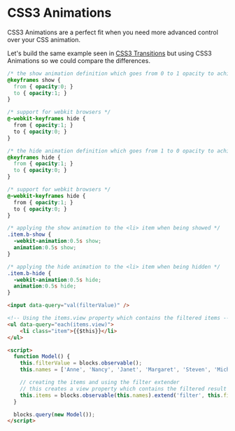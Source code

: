 # CSS3 Animations

CSS3 Animations are a perfect fit when you need more advanced control over your CSS animation.

Let's build the same example seen in [CSS3 Transitions](css3-transitions.md) but using CSS3 Animations so we could compare the differences.

```css
/* the show animation definition which goes from 0 to 1 opacity to achieve a fade in effect */
@keyframes show {
  from { opacity:0; }
  to { opacity:1; }
}

/* support for webkit browsers */
@-webkit-keyframes hide {
  from { opacity:1; }
  to { opacity:0; }
}

/* the hide animation definition which goes from 1 to 0 opacity to achieve a fade out effect */
@keyframes hide {
  from { opacity:1; }
  to { opacity:0; }
}

/* support for webkit browsers */
@-webkit-keyframes hide {
  from { opacity:1; }
  to { opacity:0; }
}

/* applying the show animation to the <li> item when being showed */
.item.b-show {
  -webkit-animation:0.5s show;
  animation:0.5s show;
}

/* applying the hide animation to the <li> item when being hidden */
.item.b-hide {
  -webkit-animation:0.5s hide;
  animation:0.5s hide;
}
```

```html
<input data-query="val(filterValue)" />

<!-- Using the items.view property which contains the filtered items -->
<ul data-query="each(items.view)">
    <li class="item">{{$this}}</li>
</ul>

<script>
  function Model() {
    this.filterValue = blocks.observable();
    this.names = ['Anne', 'Nancy', 'Janet', 'Margaret', 'Steven', 'Michael', 'Laura'];

    // creating the items and using the filter extender
    // this creates a view property which contains the filtered result
    this.items = blocks.observable(this.names).extend('filter', this.filterValue);
  }

  blocks.query(new Model());
</script>
```